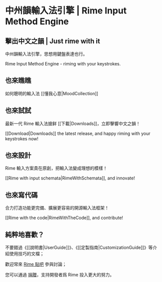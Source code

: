 # 中州韻輸入法引擎 | Rime Input Method Engine

## 擊出中文之韻 | Just rime with it

中州韻輸入法引擎，思想用鍵盤表達也行。

Rime Input Method Engine - riming with your keystrokes.

## 也來瞧瞧

如何聰明的輸入法 [[懂我心意|MoodCollection]]

## 也來試試

最新一代 Rime 輸入法搶鲜 [[下載|Downloads]]，立即擊響中文之韻！

[[Download|Downloads]] the latest release, and happy riming with your keystrokes now!

## 也來設計

Rime 輸入方案貴在原創，把輸入法變成理想的模樣！

[[Rime with input schemata|RimeWithSchemata]], and innovate!

## 也來寫代碼

合力打造功能更完備、擴展更容易的開源輸入法框架！

[[Rime with the code|RimeWithTheCode]], and contribute!

## 純粹地喜歡？

不要錯過《[[說明書|UserGuide]]》、《[[定製指南|CustomizationGuide]]》等介紹使用技巧的文檔；

歡迎常來 [Rime 貼吧](http://tieba.baidu.com/f?kw=rime) 參與討論；

您可以通過 [捐贈](http://rime.github.io/donate/)，支持開發者爲 Rime 投入更大的努力。